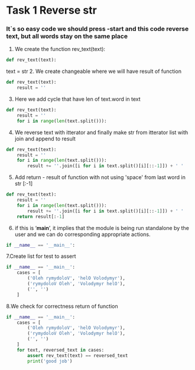 # Task 1 Reverse str


### It`s so easy code we should press -start and this code reverse text, but all words stay on the same place



1. We create the function rev_text(text): 
````python
def rev_text(text):
````
text = str
2. We create сhangeable where we will have result of function
````python
def rev_text(text):
    result = ''
````
3. Here we add сycle that have len of text.word in text
````python
def rev_text(text):
    result = ''
    for i in range(len(text.split())):
````
4. We reverse text with itterator and finally make str from itterator list with join and append to result
````python
def rev_text(text):
    result = ''
    for i in range(len(text.split())):
        result += ''.join([i for i in text.split()[i][::-1]]) + ' '
````
5. Add return - result of function with not using 'space' from last word in str [:-1]
````python
def rev_text(text):
    result = ''
    for i in range(len(text.split())):
        result += ''.join([i for i in text.split()[i][::-1]]) + ' '
    return result[:-1]
````
6. if this is ‘__main__’, it implies that the module is being run standalone by the user and we can do corresponding appropriate actions.
````python
if __name__ == '__main__':
````
7.Create list for test to assert
````python
if __name__ == '__main__':
    cases = [
        ('Oleh rymydoloV', 'helO Volodymyr'),
        ('rymydoloV Oleh', 'Volodymyr helO'),
        ('', '')
    ]
````
8.We сheck for correctness return of function
````python
if __name__ == '__main__':
    cases = [
        ('Oleh rymydoloV', 'helO Volodymyr'),
        ('rymydoloV Oleh', 'Volodymyr helO'),
        ('', '')
    ]
    for text, reversed_text in cases:
        assert rev_text(text) == reversed_text
        print('good job')
````